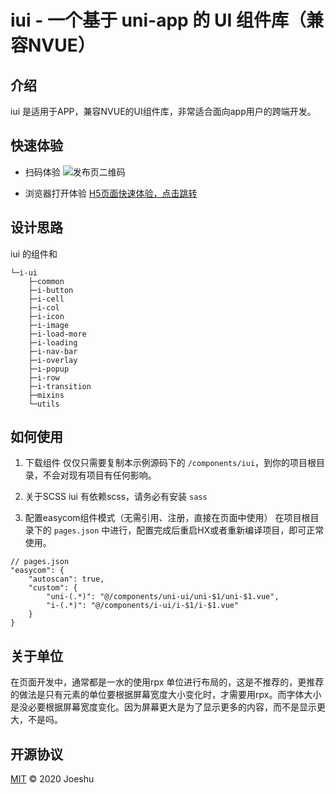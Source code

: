# iui - 一个基于 uni-app 的 UI 组件库（兼容NVUE）

## 介绍
iui 是适用于APP，兼容NVUE的UI组件库，非常适合面向app用户的跨端开发。

## 快速体验

- 扫码体验
![发布页二维码](https://vkceyugu.cdn.bspapp.com/VKCEYUGU-joeshu-cloud/41ebc530-edb7-11ea-9dfb-6da8e309e0d8.png)

- 浏览器打开体验
[H5页面快速体验，点击跳转](https://static-386415c0-10b5-4a03-a868-8fb41b9e886e.bspapp.com/#/)

## 设计思路
iui 的组件和
```
└─i-ui
    ├─common
    ├─i-button
    ├─i-cell
    ├─i-col
    ├─i-icon
    ├─i-image
    ├─i-load-more
    ├─i-loading
    ├─i-nav-bar
    ├─i-overlay
    ├─i-popup
    ├─i-row
    ├─i-transition
    ├─mixins
    └─utils
```

## 如何使用

1. 下载组件
仅仅只需要复制本示例源码下的 `/components/iui`，到你的项目根目录，不会对现有项目有任何影响。

2. 关于SCSS
iui 有依赖scss，请务必有安装 `sass`

3. 配置easycom组件模式（无需引用、注册，直接在页面中使用）
在项目根目录下的 `pages.json` 中进行，配置完成后重启HX或者重新编译项目，即可正常使用。
```
// pages.json
"easycom": {
    "autoscan": true,
    "custom": {
        "uni-(.*)": "@/components/uni-ui/uni-$1/uni-$1.vue",
        "i-(.*)": "@/components/i-ui/i-$1/i-$1.vue"
    }
}
```
## 关于单位
在页面开发中，通常都是一水的使用rpx 单位进行布局的，这是不推荐的，更推荐的做法是只有元素的单位要根据屏幕宽度大小变化时，才需要用rpx。而字体大小是没必要根据屏幕宽度变化。因为屏幕更大是为了显示更多的内容，而不是显示更大，不是吗。

## 开源协议
[MIT](LICENSE) © 2020 Joeshu

